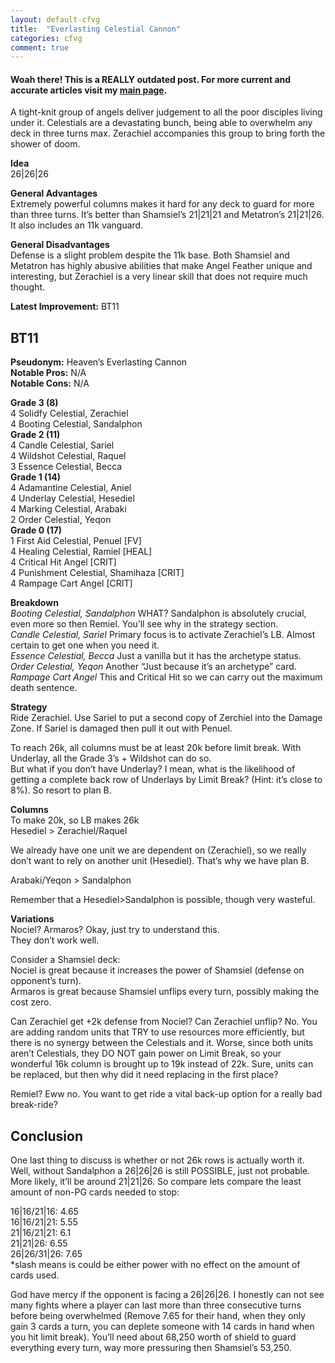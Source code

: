 ```yaml
---
layout: default-cfvg
title:  "Everlasting Celestial Cannon"
categories: cfvg
comment: true
---
```


#### Woah there! This is a REALLY outdated post. For more current and accurate articles visit my [main page](/cfvg).

<p>A tight-knit group of angels deliver judgement to all the poor disciples living under it. Celestials are a devastating bunch, being able to overwhelm any deck in three turns max. Zerachiel accompanies this group to bring forth the shower of doom.</p>
<p><strong>Idea</strong><br /> 26|26|26</p>
<p><strong>General Advantages</strong><br /> Extremely powerful columns makes it hard for any deck to guard for more than three turns. It&#8217;s better than Shamsiel&#8217;s 21|21|21 and Metatron&#8217;s 21|21|26. It also includes an 11k vanguard.</p><!-- more -->
<p><strong>General Disadvantages</strong><br /> Defense is a slight problem despite the 11k base. Both Shamsiel and Metatron has highly abusive abilities that make Angel Feather unique and interesting, but Zerachiel is a very linear skill that does not require much thought.</p>
<p><strong>Latest Improvement:</strong> BT11</p>
<h2>BT11</h2>
<p><strong>Pseudonym:</strong> Heaven&#8217;s Everlasting Cannon<br /> <strong>Notable Pros:</strong> N/A<br /> <strong>Notable Cons:</strong> N/A</p>
<p><strong>Grade 3 (8)</strong><br /> 4 Solidfy Celestial, Zerachiel<br /> 4 Booting Celestial, Sandalphon<br /> <strong>Grade 2 (11)</strong><br /> 4 Candle Celestial, Sariel<br /> 4 Wildshot Celestial, Raquel<br /> 3 Essence Celestial, Becca<br /> <strong>Grade 1 (14)</strong><br /> 4 Adamantine Celestial, Aniel<br /> 4 Underlay Celestial, Hesediel<br /> 4 Marking Celestial, Arabaki<br /> 2 Order Celestial, Yeqon<br /> <strong>Grade 0 (17)</strong><br /> 1 First Aid Celestial, Penuel [FV]<br /> 4 Healing Celestial, Ramiel [HEAL]<br /> 4 Critical Hit Angel [CRIT]<br /> 4 Punishment Celestial, Shamihaza [CRIT]<br /> 4 Rampage Cart Angel [CRIT]</p>
<p><strong>Breakdown</strong><br /> <em>Booting Celestial, Sandalphon</em> WHAT? Sandalphon is absolutely crucial, even more so then Remiel. You&#8217;ll see why in the strategy section.<br /> <em>Candle Celestial, Sariel</em> Primary focus is to activate Zerachiel&#8217;s LB. Almost certain to get one when you need it.<br /> <em>Essence Celestial, Becca</em> Just a vanilla but it has the archetype status.<br /> <em>Order Celestial, Yeqon</em> Another &#8220;Just because it&#8217;s an archetype&#8221; card.<br /> <em>Rampage Cart Angel</em> This and Critical Hit so we can carry out the maximum death sentence.</p>
<p><strong>Strategy</strong><br /> Ride Zerachiel. Use Sariel to put a second copy of Zerchiel into the Damage Zone. If Sariel is damaged then pull it out with Penuel.</p>
<p>To reach 26k, all columns must be at least 20k before limit break. With Underlay, all the Grade 3&#8217;s + Wildshot can do so.<br /> But what if you don&#8217;t have Underlay? I mean, what is the likelihood of getting a complete back row of Underlays by Limit Break? (Hint: it&#8217;s close to 8%). So resort to plan B.</p>
<p><strong>Columns</strong><br /> To make 20k, so LB makes 26k<br /> Hesediel &gt; Zerachiel/Raquel</p>
<p>We already have one unit we are dependent on (Zerachiel), so we really don&#8217;t want to rely on another unit (Hesediel). That&#8217;s why we have plan B.</p>
<p>Arabaki/Yeqon &gt; Sandalphon</p>
<p>Remember that a Hesediel&gt;Sandalphon is possible, though very wasteful.</p>
<p><strong>Variations</strong><br /> Nociel? Armaros? Okay, just try to understand this.<br /> They don&#8217;t work well.</p>
<p>Consider a Shamsiel deck:<br /> Nociel is great because it increases the power of Shamsiel (defense on opponent&#8217;s turn).<br /> Armaros is great because Shamsiel unflips every turn, possibly making the cost zero.</p>
<p>Can Zerachiel get +2k defense from Nociel? Can Zerachiel unflip? No. You are adding random units that TRY to use resources more efficiently, but there is no synergy between the Celestials and it. Worse, since both units aren&#8217;t Celestials, they DO NOT gain power on Limit Break, so your wonderful 16k column is brought up to 19k instead of 22k. Sure, units can be replaced, but then why did it need replacing in the first place?</p>
<p>Remiel? Eww no. You want to get ride a vital back-up option for a really bad break-ride?</p>
<h2>Conclusion</h2>
<p>One last thing to discuss is whether or not 26k rows is actually worth it. Well, without Sandalphon a 26|26|26 is still POSSIBLE, just not probable. More likely, it&#8217;ll be around 21|21|26. So compare lets compare the least amount of non-PG cards needed to stop:</p>
<p>16|16/21|16: 4.65<br /> 16|16/21|21: 5.55<br /> 21|16/21|21:  6.1<br /> 21|21|26: 6.55<br /> 26|26/31|26: 7.65<br /> *slash means is could be either power with no effect on the amount of cards used.</p>
<p>God have mercy if the opponent is facing a 26|26|26. I honestly can not see many fights where a player can last more than three consecutive turns before being overwhelmed (Remove 7.65 for their hand, when they only gain 3 cards a turn, you can deplete someone with 14 cards in hand when you hit limit break). You&#8217;ll need about 68,250 worth of shield to guard everything every turn, way more pressuring then Shamsiel&#8217;s 53,250.<i class="fa fa-stop"></i></p>
